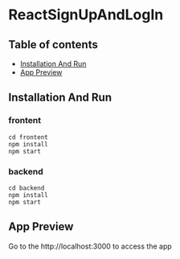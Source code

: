# ReactSignUpAndLogIn

## Table of contents

- [Installation And Run](#installation-and-run)
- [App Preview](#app-preview)

## Installation And Run

### frontent

```
cd frontent
npm install
npm start
```

### backend

```
cd backend
npm install
npm start
```

## App Preview

Go to the http://localhost:3000 to access the app
